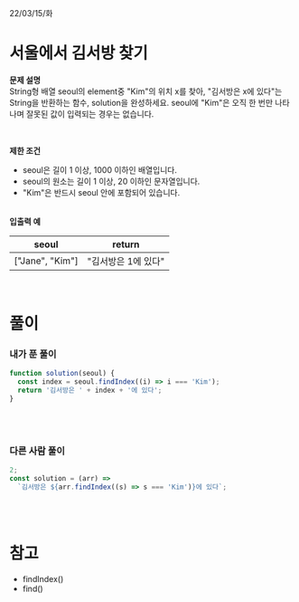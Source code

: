 22/03/15/화

<h1>서울에서 김서방 찾기</h1>

<strong>문제 설명</strong>  
String형 배열 seoul의 element중 "Kim"의 위치 x를 찾아, "김서방은 x에 있다"는 String을 반환하는 함수, solution을 완성하세요. seoul에 "Kim"은 오직 한 번만 나타나며 잘못된 값이 입력되는 경우는 없습니다.

<br>

<strong>제한 조건</strong>

- seoul은 길이 1 이상, 1000 이하인 배열입니다.
- seoul의 원소는 길이 1 이상, 20 이하인 문자열입니다.
- "Kim"은 반드시 seoul 안에 포함되어 있습니다.

<br>
<strong>입출력 예</strong>

| seoul           | return              |
| --------------- | ------------------- |
| ["Jane", "Kim"] | "김서방은 1에 있다" |

<br>

<h1>풀이</h1>
<h3>내가 푼 풀이</h3>

```javascript
function solution(seoul) {
  const index = seoul.findIndex((i) => i === 'Kim');
  return '김서방은 ' + index + '에 있다';
}
```

<br>
<br>
<h3>다른 사람 풀이</h3>

```javascript
2;
const solution = (arr) =>
  `김서방은 ${arr.findIndex((s) => s === 'Kim')}에 있다`;
```

<br>
<br>
<h1>참고</h1>

- findIndex()
- find()
